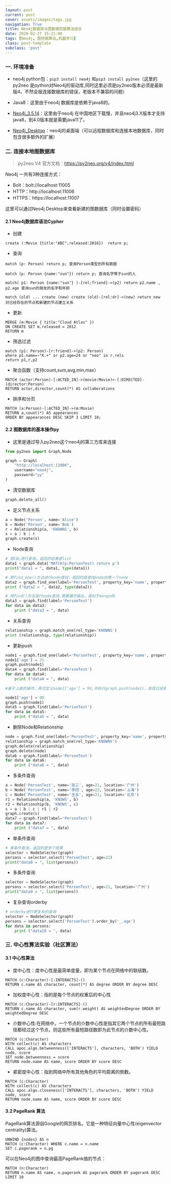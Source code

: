 ```yaml
---
layout: post
current: post
cover: assets/images/tags.jpg 
navigation: True
title: Neo4j数据库与图数据挖掘算法结合
date: 2020-02-27 15:21:00
tags: [Neo4j, 图挖掘算法,机器学习]
class: post-template
subclass: 'post'
---
```




### 一. 环境准备

* neo4j python包：`pip3 install neo4j`  和`pip3 install py2neo`（这里的py2neo 是python对Neo4j的驱动库,同时这里必须是py2neo版本必须是最新版4，不然会报连接数据库的错误，老版本不兼容的问题）

* Java8：这里由于neo4j 数据库是依赖于java8的。

* [Neo4j_3.5.14]([ftp://neo4j.55555.io/neo4j-chs/3.5.14/](ftp://neo4j.55555.io/neo4j-chs/3.5.14/))：这里由于neo4j 在中国地区下载慢，并且neo4j3.X版本才支持java8，到4.0版本就是需要java11了。

* [Neo4j_Desktop]([ftp://neo4j.55555.io/neo4j-desktop/1.2.4/](ftp://neo4j.55555.io/neo4j-desktop/1.2.4/))：neo4j的桌面端（可以远程数据库和连接本地数据库，同时包含很多额外的扩展）

### 二. 连接本地图数据库

> py2neo V4 官方文档：https://py2neo.org/v4/index.html

Neo4j 一共有3种连接方式：

* Bolt：bolt://localhost:11005
* HTTP：http://localhost:11006
* HTTPS：https://localhost:11007

这里可以通过Neo4j Desktop来查看新建的图数据库（同时设置密码）

#### 2.1 Neo4j数据库语法Cypher

* 创建
```
create (:Movie {title:"ABC",released:2016})  return p;
```

* 查询

```
match (p: Person) return p; 查询Person类型的所有数据

match (p: Person {name:"sun"}) return p; 查询名字等于sun的人

match( p1: Person {name:"sun"} )-[rel:friend]->(p2) return p2.name , p2.age 查询sun的朋友的名字和年龄

match (old) ... create (new) create (old)-[rel:dr]->(new) return new 对已经存在的节点和新建的节点建立关系
```

* 更新
```
MERGE (m:Movie { title:"Cloud Atlas" })
ON CREATE SET m.released = 2012
RETURN m
```

* 筛选过滤
```
match (p1: Person)-[r:friend]->(p2: Person) 
where p1.name=~"K.+" or p2.age=24 or "neo" in r.rels 
return p1,r,p2
```

* 聚合函数（支持count,sum,avg,min,max）
```
MATCH (actor:Person)-[:ACTED_IN]->(movie:Movie)<-[:DIRECTED]-(director:Person)
RETURN actor,director,count(*) AS collaborations
```


* 排序和分页

```
MATCH (a:Person)-[:ACTED_IN]->(m:Movie)
RETURN a,count(*) AS appearances
ORDER BY appearances DESC SKIP 3 LIMIT 10;
```

#### 2.2 图数据库的基本操作py

* 这里是通过导入py2neo这个neo4j的第三方库来连接

```python
from py2neo import Graph,Node

graph = Graph(
    "http://localhost:11006",
    username="neo4j",
    password="yy"
)
```

* 清空数据库
```python
graph.delete_all()
```

* 定义节点关系

```python
a = Node('Person', name='Alice')
b = Node('Person', name='Bob')
r = Relationship(a, 'KNOWNS', b)
s = a | b | r
graph.create(s)
```

* Node查询


```python
# 用CQL进行查询，返回的结果是list
data1 = graph.data('MATCH(p:PersonTest) return p')
print("data1 = ", data1, type(data1))

# 用find_one()方法进行node查找，返回的是查找node的第一个node
data2 = graph.find_one(label='PersonTest', property_key='name', property_value="李四")
print ("data2 = ", data2, type(data2))

# 用find()方法进行node查找,需要遍历输出，类似于mongodb
data3 = graph.find(label='PersonTest')
for data in data3:
    print ("data3 = ", data)
```

* 关系查询

```python
relationship = graph.match_one(rel_type='KNOWNS')
print (relationship, type(relationship))
```

* 更新push

```python
node1 = graph.find_one(label='PersonTest', property_key='name', property_value="张三")
node1['age'] = 21
graph.push(node1)
data4 = graph.find(label='PersonTest')
for data in data4:
    print ("data4 = ", data)
    
#基于上面的操作，再次定义node1[‘age’] = 99,并执行graph.push(node1)，发现已经更新

node1['age'] = 99
graph.push(node1)
data5 = graph.find(label='PersonTest')
for data in data5:
    print ("data5 = ", data)
```

* 删除Node和Relationship

```python
node = graph.find_one(label='PersonTest', property_key='name', property_value="李四")
relationship = graph.match_one(rel_type='KNOWNS')
graph.delete(relationship)
graph.delete(node)
data6 = graph.find(label='PersonTest')
for data in data6:
    print ("data6 = ", data)
```

* 多条件查询

```python
a = Node('PersonTest', name='张三', age=21, location='广州')
b = Node('PersonTest', name='李四', age=22, location='上海')
c = Node('PersonTest', name='王五', age=21, location='北京')
r1 = Relationship(a, 'KNOWS', b)
r2 = Relationship(b, 'KNOWS', c)
s = a | b | c | r1 | r2
graph.create(s)
data7 = graph.find(label='PersonTest')
for data in data7:
    print ("data7 = ", data)
```

* 单条件查询

```python
# 单条件查询，返回的是多个结果
selector = NodeSelector(graph)
persons = selector.select('PersonTest', age=21)
print("data8 = ", list(persons))
```

* 多条件查询

```python
selector = NodeSelector(graph)
persons = selector.select('PersonTest', age=21, location='广州')
print("data9 = ", list(persons))
```

* 复杂查询orderby

```python
# orderby进行更复杂的查询
selector = NodeSelector(graph)
persons = selector.select('PersonTest').order_by('_.age')
for data in persons:
    print ("data10 = ", data)
```

### 三. 中心性算法实验（社区算法）
#### 3.1 中心性算法

* 度中心性：度中心性是最简单度量，即为某个节点在网络中的联结数。
```
MATCH (c:Character)-[:INTERACTS]-()
RETURN c.name AS character, count(*) AS degree ORDER BY degree DESC
```
* 加权度中心性：指的是每个节点的权重后的中心性
```
MATCH (c:Character)-[r:INTERACTS]-()
RETURN c.name AS character, sum(r.weight) AS weightedDegree ORDER BY weightedDegree DESC
```
* 介数中心性:在网络中，一个节点的介数中心性是指其它两个节点的所有最短路径都经过这个节点，则这些所有最短路径数即为此节点的介数中心性。

```
MATCH (c:Character)
WITH collect(c) AS characters
CALL apoc.algo.betweenness(['INTERACTS'], characters, 'BOTH') YIELD node, score
SET node.betweenness = score
RETURN node.name AS name, score ORDER BY score DESC
```

* 紧密度中心性：指到网络中所有其他角色的平均距离的倒数。
```
MATCH (c:Character)
WITH collect(c) AS characters
CALL apoc.algo.closeness(['INTERACTS'], characters, 'BOTH') YIELD node, score
RETURN node.name AS name, score ORDER BY score DESC
```

#### 3.2 PageRank 算法
PageRank算法源自Google的网页排名。它是一种特征向量中心性(eigenvector centrality)算法。

```
UNWIND {nodes} AS n
MATCH (c:Character) WHERE c.name = n.name
SET c.pagerank = n.pg
```

可以在Neo4j的图中查询最高PageRank值的节点：
```
MATCH (n:Character)
RETURN n.name AS name, n.pagerank AS pagerank ORDER BY pagerank DESC LIMIT 10
```